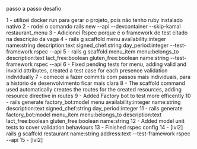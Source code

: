passo a passo desafio

1 - utilizei docker run para gerar o projeto, pois não tenho ruby instalado nativo
2 - rodei o comando rails new --api --devcontainer --skip-kamal restaurant_menu
3 - Adicionei Rspec porque é o framework de test citado na descrição da vaga
4 - rails g scaffold menu availability:integer name:string description:text signed_chef:string day_period:integer --test-framework rspec --api
5 - rails g scaffold menu_item menu:belongs_to description:text lact_free:boolean gluten_free:boolean name:string --test-framework rspec --api
6 - Fixed pending tests for menu, adding valid and invalid attributes, created a test case for each presence validation individually
7 - comecei a fazer commits com passos mais individuais, para a histório de desenvolvimento ficar mais clara
8 - The scaffold command used automatically creates the routes for the created resources, adding resource directive in routes
9 - Added Factory bot to test more efficently
10 - rails generate factory_bot:model menu availability:integer name:string description:text signed_chef:string day_period:integer
11 - rails generate factory_bot:model menu_item menu:belongs_to description:text lact_free:boolean gluten_free:boolean name:string
12 - Added model unit tests to cover validation behaviours
13 - Finished rspec config
14 - [lvl2] rails g scaffold restaurant name:string address:text --test-framework rspec --api
15 - [lvl2]